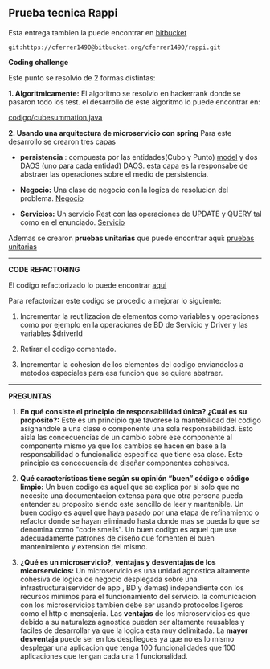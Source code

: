 ## Prueba tecnica Rappi

Esta entrega tambien la puede encontrar en [bitbucket](https://cferrer1490@bitbucket.org/cferrer1490/rappi.git)

	git:https://cferrer1490@bitbucket.org/cferrer1490/rappi.git

**Coding challenge**

Este punto se resolvio de 2 formas distintas:

**1. Algoritmicamente:**
	El algoritmo se resolvio en hackerrank donde se pasaron todo los test. el desarrollo 	de este algoritmo lo puede encontrar en:

[codigo/cubesummation.java](http://github.com)

**2. Usando una arquitectura de microservicio con spring**
Para este desarrollo se crearon tres capas


* **persistencia** : compuesta por las entidades(Cubo y Punto) [model](http://github.com) y dos DAOS (uno para cada entidad) [DAOS](http://github.com). esta capa es la responsabe de abstraer las operaciones sobre el medio de persistencia.  

* **Negocio:** Una clase de negocio con la logica de resolucion del problema. [Negocio](http://github.com)

* **Servicios:** Un servicio Rest con las operaciones de UPDATE y QUERY tal como en el enunciado. [Servicio](http://github.com)

Ademas se crearon **pruebas unitarias** que puede encontrar aqui: [pruebas unitarias](http://github.com)

---

**CODE REFACTORING**

El codigo refactorizado lo puede encontrar [aqui](http://github.com)

Para refactorizar este codigo se procedio a mejorar lo siguiente:

1.  Incrementar la reutilizacion de elementos como variables y operaciones como por ejemplo en la operaciones de BD de Servicio y Driver y las variables $driverId

2. Retirar el codigo comentado.

3. Incrementar la cohesion de los elementos del codigo enviandolos a metodos especiales para esa funcion que se quiere abstraer.

---

**PREGUNTAS**

1. **En qué consiste el principio de responsabilidad única? ¿Cuál es su propósito?:**
Este es un principio que favorese la mantebilidad del codigo asignandole a una clase o componente una sola responsabilidad. Esto aisla las concecuencias de un cambio sobre ese componente al componente mismo ya que los cambios se hacen en base a la responsabilidad o funcionalida especifica que tiene esa clase. Este principio es concecuencia de diseñar componentes cohesivos.


2. **Qué características tiene según su opinión “buen” código o código limpio:** Un buen codigo es aquel que se explica por si solo que no necesite una documentacion extensa para que otra persona pueda entender su proposito siendo este sencillo de leer y mantenible. Un buen codigo es aquel que haya pasado por una etapa de refinamiento o refactor donde se hayan eliminado hasta donde mas se pueda lo que se denomina como "code smells". Un buen codigo es aquel que  use adecuadamente patrones de diseño que fomenten el buen mantenimiento y extension del mismo.

3. **¿Qué es un microservicio?, ventajas y desventajas de los micorservicios:** 
Un microservicio es una unidad agnostica altamente cohesiva de logica de negocio desplegada sobre una infrastructura(servidor de app , BD y demas) independiente con los recursos minimos para el funcionamiento del servicio. la comunicacion con los microservicios tambien debe ser usando protocolos ligeros como el http o mensajeria.
Las **ventajas** de los microservicios es que debido a su naturaleza agnostica pueden ser altamente reusables y faciles de desarrollar ya que la logica esta muy delimitada.
La **mayor desventaja** puede ser en los despliegues ya que no es lo mismo desplegar una aplicacion que tenga 100 funcionalidades que 100 aplicaciones que tengan cada una 1 funcionalidad.





 
